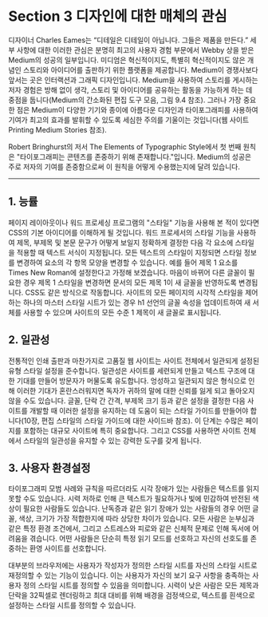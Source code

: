 # Section 3 디자인에 대한 매체의 관심

디자이너 Charles Eames는 “디테일은 디테일이 아닙니다. 그들은 제품을 만든다.” 세부 사항에 대한 이러한 관심은 분명히 최고의 사용자 경험 부문에서 Webby 상을 받은 Medium의 성공의 일부입니다. 미디엄은 혁신적이지도, 특별히 혁신적이지도 않은 개념인 스토리와 아이디어를 출판하기 위한 플랫폼을 제공합니다. Medium이 경쟁사보다 앞서는 곳은 인터랙션과 그래픽 디자인입니다. Medium을 사용하여 스토리를 게시하는 저자 경험은 방해 없이 생각, 스토리 및 아이디어를 공유하는 활동을 가능하게 하는 데 중점을 둡니다(Medium의 간소화된 편집 도구 모음, 그림 9.4 참조). 그러나 가장 중요한 점은 Medium이 다양한 기기와 종이에 아름다운 디자인과 타이포그래피를 사용하여 기여가 최고의 효과를 발휘할 수 있도록 세심한 주의를 기울이는 것입니다(웹 사이트 Printing Medium Stories 참조).

Robert Bringhurst의 저서 The Elements of Typographic Style에서 첫 번째 원칙은 "타이포그래피는 콘텐츠를 존중하기 위해 존재합니다."입니다. Medium의 성공은 주로 저자의 기여를 존중함으로써 이 원칙을 어떻게 수용했는지에 달려 있습니다.

---

## 1. 능률

페이지 레이아웃이나 워드 프로세싱 프로그램의 "스타일" 기능을 사용해 본 적이 있다면 CSS의 기본 아이디어를 이해하게 될 것입니다. 워드 프로세서의 스타일 기능을 사용하여 제목, 부제목 및 본문 문구가 어떻게 보일지 정확하게 결정한 다음 각 요소에 스타일을 적용할 때 텍스트 서식이 지정됩니다. 모든 텍스트의 스타일이 지정되면 스타일 정보를 변경하여 요소의 각 항목 모양을 변경할 수 있습니다. 예를 들어 제목 1 요소를 Times New Roman에 설정한다고 가정해 보겠습니다. 마음이 바뀌어 다른 글꼴이 필요한 경우 제목 1 스타일을 변경하면 문서의 모든 제목 1이 새 글꼴을 반영하도록 변경됩니다. CSS도 같은 방식으로 작동합니다. 사이트의 모든 페이지의 시각적 스타일을 제어하는 ​​하나의 마스터 스타일 시트가 있는 경우 h1 선언의 글꼴 속성을 업데이트하여 새 서체를 사용할 수 있으며 사이트의 모든 수준 1 제목이 새 글꼴로 표시됩니다.

## 2. 일관성

전통적인 인쇄 출판과 마찬가지로 고품질 웹 사이트는 사이트 전체에서 일관되게 설정된 유형 스타일 설정을 준수합니다. 일관성은 사이트를 세련되게 만들고 텍스트 구조에 대한 기대를 만들어 방문자가 머물도록 유도합니다. 엉성하고 일관되지 않은 형식으로 인해 이러한 기대가 혼란스러워지면 독자가 귀하의 말에 대한 신뢰를 잃게 되고 돌아오지 않을 수도 있습니다. 글꼴, 단락 간 간격, 부제목 크기 등과 같은 설정을 결정한 다음 사이트를 개발할 때 이러한 설정을 유지하는 데 도움이 되는 스타일 가이드를 만들어야 합니다(10장, 편집 스타일의 스타일 가이드에 대한 사이드바 참조). 이 단계는 수많은 페이지를 포함하는 대규모 사이트에 특히 중요합니다. 그리고 CSS를 사용하면 사이트 전체에서 스타일의 일관성을 유지할 수 있는 강력한 도구를 갖게 됩니다.

## 3. 사용자 환경설정

타이포그래피 모범 사례와 규칙을 따르더라도 시각 장애가 있는 사람들은 텍스트를 읽지 못할 수도 있습니다. 시력 저하로 인해 큰 텍스트가 필요하거나 빛에 민감하여 반전된 색상이 필요한 사람들도 있습니다. 난독증과 같은 읽기 장애가 있는 사람들의 경우 어떤 글꼴, 색상, 크기가 가장 적합한지에 따라 상당한 차이가 있습니다. 모든 사람은 눈부심과 같은 특정 환경 조건에서, 그리고 스트레스와 피로와 같은 신체적 문제로 인해 독서에 어려움을 겪습니다. 어떤 사람들은 단순히 특정 읽기 모드를 선호하고 자신의 선호도를 존중하는 환영 사이트를 선호합니다.

대부분의 브라우저에는 사용자가 작성자가 정의한 스타일 시트를 자신의 스타일 시트로 재정의할 수 있는 기능이 있습니다. 이는 사용자가 자신의 보기 요구 사항을 충족하는 사용자 정의 스타일 시트를 정의할 수 있음을 의미합니다. 시력이 낮은 사람은 모든 제목과 단락을 32픽셀로 렌더링하고 최대 대비를 위해 배경을 검정색으로, 텍스트를 흰색으로 설정하는 스타일 시트를 정의할 수 있습니다.
